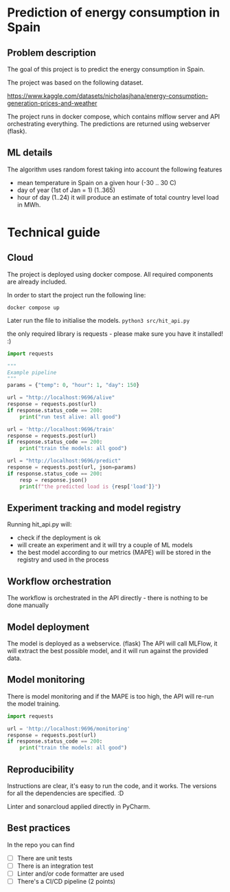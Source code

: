# Prediction of energy consumption in Spain

## Problem description

The goal of this project is to predict the energy consumption in Spain.

The project was based on the following dataset.

https://www.kaggle.com/datasets/nicholasjhana/energy-consumption-generation-prices-and-weather

The project runs in docker compose, which contains mlflow server and API orchestrating everything.
The predictions are returned using webserver (flask).

## ML details

The algorithm uses random forest taking into account the following features

- mean temperature in Spain on a given hour (-30 .. 30 C)
- day of year (1st of Jan = 1) (1..365)
- hour of day (1..24)
  it will produce an estimate of total country level load in MWh.

# Technical guide

## Cloud

The project is deployed using docker compose. All required components are already included.

In order to start the project run the following line:

```docker compose up```

Later run the file to initialise the models.
```python3 src/hit_api.py```

the only required library is requests - please make sure you have it installed! :)

```python
import requests

"""
Example pipeline
"""
params = {"temp": 0, "hour": 1, "day": 150}

url = "http://localhost:9696/alive"
response = requests.post(url)
if response.status_code == 200:
    print("run test alive: all good")

url = 'http://localhost:9696/train'
response = requests.post(url)
if response.status_code == 200:
    print("train the models: all good")

url = "http://localhost:9696/predict"
response = requests.post(url, json=params)
if response.status_code == 200:
    resp = response.json()
    print(f"the predicted load is {resp['load']}")
```

## Experiment tracking and model registry

Running hit_api.py will:

- check if the deployment is ok
- will create an experiment and it will try a couple of ML models
- the best model according to our metrics (MAPE) will be stored in the registry and used in the process

## Workflow orchestration

The workflow is orchestrated in the API directly - there is nothing to be done manually

## Model deployment

The model is deployed as a webservice. (flask)
The API will call MLFlow, it will extract the best possible model, and it will run against the provided data.

## Model monitoring

There is model monitoring and if the MAPE is too high, the API will re-run the model training.

```python
import requests

url = 'http://localhost:9696/monitoring'
response = requests.post(url)
if response.status_code == 200:
    print("train the models: all good")
```

## Reproducibility

Instructions are clear, it's easy to run the code, and it works. The versions for all the dependencies
are specified. :D

Linter and sonarcloud applied directly in PyCharm. 

## Best practices

In the repo you can find

* [ ] There are unit tests
* [ ] There is an integration test
* [ ] Linter and/or code formatter are used
* [ ] There's a CI/CD pipeline (2 points)
